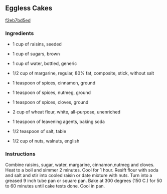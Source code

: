 ## Eggless Cakes

[f2eb7bd5ed](http://online-cookbook.com/goto/cook/rpage/000818)

### Ingredients

 - 1 cup of raisins, seeded

 - 1 cup of sugars, brown

 - 1 cup of water, bottled, generic

 - 1/2 cup of margarine, regular, 80% fat, composite, stick, without salt

 - 1 teaspoon of spices, cinnamon, ground

 - 1 teaspoon of spices, nutmeg, ground

 - 1 teaspoon of spices, cloves, ground

 - 2 cup of wheat flour, white, all-purpose, unenriched

 - 1 teaspoon of leavening agents, baking soda

 - 1/2 teaspoon of salt, table

 - 1/2 cup of nuts, walnuts, english

### Instructions

Combine raisins, sugar, water, margarine, cinnamon,nutmeg and cloves. Heat to a boil and simmer 2 minutes. Cool for 1 hour. Resift flour with soda and salt and stir into cooled raisin or date mixture with nuts. Turn into a greased 9 inch tube pan or square pan. Bake at 300 degrees (150 C.) for 50 to 60 minutes until cake tests done. Cool in pan.